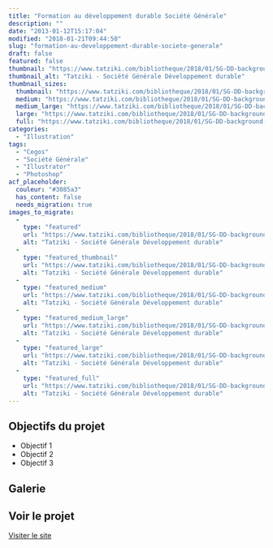 ```yaml
---
title: "Formation au développement durable Société Générale"
description: ""
date: "2013-01-12T15:17:04"
modified: "2018-01-21T09:44:50"
slug: "formation-au-developpement-durable-societe-generale"
draft: false
featured: false
thumbnail: "https://www.tatziki.com/bibliotheque/2018/01/SG-DD-background-entry-01.jpg"
thumbnail_alt: "Tatziki - Société Générale Développement durable"
thumbnail_sizes:
  thumbnail: "https://www.tatziki.com/bibliotheque/2018/01/SG-DD-background-entry-01-150x150.jpg"
  medium: "https://www.tatziki.com/bibliotheque/2018/01/SG-DD-background-entry-01-300x180.jpg"
  medium_large: "https://www.tatziki.com/bibliotheque/2018/01/SG-DD-background-entry-01-768x461.jpg"
  large: "https://www.tatziki.com/bibliotheque/2018/01/SG-DD-background-entry-01-1024x614.jpg"
  full: "https://www.tatziki.com/bibliotheque/2018/01/SG-DD-background-entry-01.jpg"
categories:
  - "Illustration"
tags:
  - "Cegos"
  - "Société Générale"
  - "Illustrator"
  - "Photoshop"
acf_placeholder:
  couleur: "#3085a3"
  has_content: false
  needs_migration: true
images_to_migrate:
  -
    type: "featured"
    url: "https://www.tatziki.com/bibliotheque/2018/01/SG-DD-background-entry-01.jpg"
    alt: "Tatziki - Société Générale Développement durable"
  -
    type: "featured_thumbnail"
    url: "https://www.tatziki.com/bibliotheque/2018/01/SG-DD-background-entry-01-150x150.jpg"
    alt: "Tatziki - Société Générale Développement durable"
  -
    type: "featured_medium"
    url: "https://www.tatziki.com/bibliotheque/2018/01/SG-DD-background-entry-01-300x180.jpg"
    alt: "Tatziki - Société Générale Développement durable"
  -
    type: "featured_medium_large"
    url: "https://www.tatziki.com/bibliotheque/2018/01/SG-DD-background-entry-01-768x461.jpg"
    alt: "Tatziki - Société Générale Développement durable"
  -
    type: "featured_large"
    url: "https://www.tatziki.com/bibliotheque/2018/01/SG-DD-background-entry-01-1024x614.jpg"
    alt: "Tatziki - Société Générale Développement durable"
  -
    type: "featured_full"
    url: "https://www.tatziki.com/bibliotheque/2018/01/SG-DD-background-entry-01.jpg"
    alt: "Tatziki - Société Générale Développement durable"
---
```


## Objectifs du projet

<!-- TODO: Ajouter les objectifs depuis ACF -->
- Objectif 1
- Objectif 2
- Objectif 3

## Galerie

<!-- TODO: Ajouter les images du projet -->

## Voir le projet

[Visiter le site](https://www.tatziki.com/formation-au-developpement-durable-societe-generale/)
